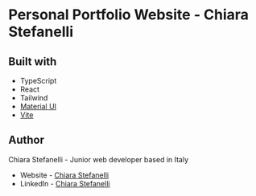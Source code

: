 # Personal Portfolio Website - Chiara Stefanelli

## Built with

- TypeScript
- React
- Tailwind
- [Material UI](https://mui.com/)
- [Vite](https://vite.dev/)

## Author

Chiara Stefanelli - Junior web developer based in Italy
- Website - [Chiara Stefanelli](https://chiarastefanelli.netlify.app/)
- LinkedIn - [Chiara Stefanelli](https://www.linkedin.com/in/chiarastefanelli/?locale=en_US)
